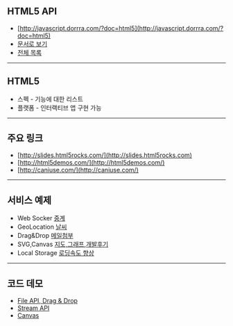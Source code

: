 ## HTML5 API

* [http://javascript.dorrra.com/?doc=html5](http://javascript.dorrra.com/?doc=html5)
* [문서로 보기](https://github.com/niceaji/javascript-study/blob/gh-pages/doc/html5.md)
* [전체 목록](http://javascript.dorrra.com)

***

## HTML5

* 스펙 - 기능에 대한 리스트
* 플랫폼 - 인터랙티브 앱 구현 가능

***

## 주요 링크

* [http://slides.html5rocks.com/](http://slides.html5rocks.com)
* [http://html5demos.com/](http://html5demos.com/)
* [http://caniuse.com/](http://caniuse.com/)

***


## 서비스 예제 

* Web Socker [중계](http://sports.media.daum.net/live/)
* GeoLocation [날씨](http://m.weather.media.daum.net/)
* Drag&Drop  [메일첨부](http://mail.daum.net)
* SVG,Canvas [지도,그래프](http://media.daum.net/election2012/vote/count/),[개발후기](http://uixkr.github.io/archives/661/)
* Local Storage [로딩속도 향상](http://m.daum.net/)

***

## 코드 데모 

* [File API, Drag & Drop](https://github.com/niceaji/drag-uploader)
* [Stream API](http://jsbin.com/ihozun/2/edit)
* [Canvas](https://github.com/niceaji/canvas2image)
